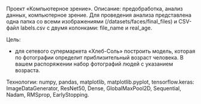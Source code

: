 Проект «Компьютерное зрение». Описание: предобработка, анализ данных, компьютерное зрение. Для проведения анализа представлена одна папка со всеми изображениями (/datasets/faces/final_files) и CSV-файл labels.csv с двумя колонками: file_name и real_age. 

Цель:

- для сетевого супермаркета «Хлеб-Соль» построить модель, которая по фотографии определит приблизительный возраст человека. В вашем распоряжении набор фотографий людей с указанием возраста.

Технологии: numpy, pandas, matplotlib, matplotlib.pyplot, tensorflow.keras: ImageDataGenerator, ResNet50, Dense, GlobalMaxPool2D, Sequential, Nadam, RMSprop, EarlyStopping.
